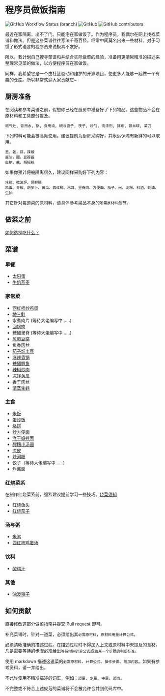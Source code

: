 # 程序员做饭指南

![GitHub Workflow Status (branch)](https://img.shields.io/github/workflow/status/Anduin2017/HowToCook/Continuous%20Integration/master)
![GitHub](https://img.shields.io/github/license/Anduin2017/HowToCook)
![GitHub contributors](https://img.shields.io/github/contributors/Anduin2017/HowToCook)

最近在家隔离，出不了门。只能宅在家做饭了。作为程序员，我偶尔在网上找找菜谱和做法。但是这些菜谱往往写法千奇百怪，经常中间莫名出来一些材料。对于习惯了形式语言的程序员来说极其不友好。

所以，我计划自己搜寻菜谱和并结合实际做菜的经验，准备用更清晰精准的描述来整理常见菜的做法，以方便程序员在家做饭。

同样，我希望它是一个由社区驱动和维护的开源项目，使更多人能够一起做一个有趣的仓库。所以非常欢迎大家贡献它~

## 厨房准备

在阅读和参考菜谱之前，假想你已经在厨房中准备好了下列物品。这些物品不会在原材料和工具部分提及。

```text
燃气灶, 饮用水, 锅, 食用油, 碗与盘子, 筷子, 炒勺, 洗涤剂, 抹布, 钢丝球, 菜刀
```

下列材料可能会被高频使用。建议提前为厨房采购好，并永远保障有新鲜的可以取用。

```text
葱，姜，蒜，辣椒
酱油，醋，豆瓣酱
白糖，盐，胡椒粉
```

如果你预计将被隔离很久，建议同样采购好下列内容：

```text
冰箱、微波炉、保鲜膜
鸡蛋、青椒、胡萝卜、黄瓜、西红柿、木耳、里脊肉、方便面、茄子、米、淀粉、料酒、蚝油、生抽
```

其它针对每道菜的原材料，请具体参考菜品本身的`所需原材料`章节。

## 做菜之前

[如何选择吃什么？](./如何选择现在吃什么.md)

## 菜谱

### 早餐

* [太阳蛋](./太阳蛋.md)
* [牛奶燕麦](./牛奶燕麦.md)

### 家常菜

* [西红柿炒鸡蛋](./西红柿鸡蛋.md)
* [地三鲜](./地三鲜.md)
* 水煮肉片 (等待大佬编写中……)
* [回锅肉](./回锅肉.md)
* 糖醋里脊 (等待大佬编写中……)
* [葱煎豆腐](./葱煎豆腐.md)
* [鱼香肉丝](./鱼香肉丝.md)
* [茄子炖土豆](茄子炖土豆.md)
* [麻辣香锅](麻辣香锅.md)
* [糖醋鲤鱼](./糖醋鲤鱼.md)
* [辣椒炒肉](./辣椒炒肉.md)
* [凉拌黄瓜](./凉拌黄瓜.md)
* [香干肉丝](./香干肉丝.md)
* [清蒸生蚝](./清蒸生蚝.md)

### 主食

* [米饭](./米饭.md)
* [蛋炒饭](./蛋炒饭.md)
* [烙饼](./烙饼.md)
* [炒方便面](./炒方便面.md)
* [老干妈拌面](./老干妈拌面.md)
* [醪糟小汤圆](./醪糟小汤圆.md)
* [凉皮](./凉皮.md)
* [炒河粉](./炒河粉.md)
* 饺子（等待大佬编写中……）
* [炸酱面](./炸酱面.md)

### 红烧菜系

在制作红烧菜系前，强烈建议提前学习一些技巧。[烧菜须知](./小技巧.md)

* [红烧鱼头](./红烧鱼头.md)
* [红烧茄子](./红烧茄子.md)

### 汤与粥

* [米粥](./米粥.md)
* [西红柿鸡蛋汤](西红柿鸡蛋汤.md)

### 饮料

* [酸梅汁](酸梅汁.md)

### 其他

* [油泼辣子](油泼辣子.md)

## 如何贡献

直接修改这部分做菜指南并提交 Pull request 即可。

补充菜谱时，针对一道菜，必须给出其`必需原材料`，`原材料用量计算公式`。

必须清晰准确的描述过程。在描述过程时不得加入上文或原材料中未提及的食材。凡是需要等待的步骤必须给出`等待时间计算公式`或`结束一个步骤的判断标准`。

使用 markdown 描述这道菜的`必需原材料`、`计算公式`、`操作步骤`、`附加内容`。如果有参考资料，请一并给出。

不允许使用不精准描述的词汇，例如：`适量`、`少量`、`中量`、`适当`。

不完整或不符合上述规范的菜谱将不会被允许合并到代码库中。
